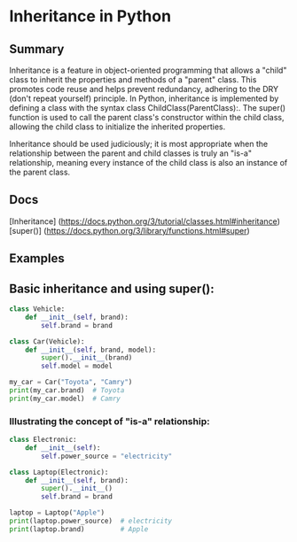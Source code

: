# Inheritance in Python

## Summary

Inheritance is a feature in object-oriented programming that allows a "child" class to inherit the properties and methods of a "parent" class. This promotes code reuse and helps prevent redundancy, adhering to the DRY (don't repeat yourself) principle. In Python, inheritance is implemented by defining a class with the syntax class ChildClass(ParentClass):. The super() function is used to call the parent class's constructor within the child class, allowing the child class to initialize the inherited properties.

Inheritance should be used judiciously; it is most appropriate when the relationship between the parent and child classes is truly an "is-a" relationship, meaning every instance of the child class is also an instance of the parent class.

## Docs

[Inheritance] (https://docs.python.org/3/tutorial/classes.html#inheritance)\
[super()] (https://docs.python.org/3/library/functions.html#super)

## Examples

## Basic inheritance and using super():
```python
class Vehicle:
    def __init__(self, brand):
        self.brand = brand

class Car(Vehicle):
    def __init__(self, brand, model):
        super().__init__(brand)
        self.model = model

my_car = Car("Toyota", "Camry")
print(my_car.brand)  # Toyota
print(my_car.model)  # Camry
```

### Illustrating the concept of "is-a" relationship:
```python
class Electronic:
    def __init__(self):
        self.power_source = "electricity"

class Laptop(Electronic):
    def __init__(self, brand):
        super().__init__()
        self.brand = brand

laptop = Laptop("Apple")
print(laptop.power_source)  # electricity
print(laptop.brand)         # Apple
```